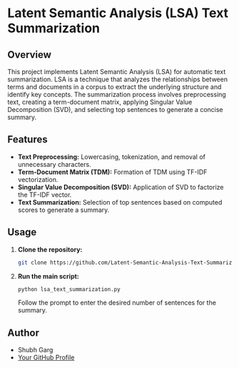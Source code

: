# Latent Semantic Analysis (LSA) Text Summarization

## Overview

This project implements Latent Semantic Analysis (LSA) for automatic text summarization. LSA is a technique that analyzes the relationships between terms and documents in a corpus to extract the underlying structure and identify key concepts. The summarization process involves preprocessing text, creating a term-document matrix, applying Singular Value Decomposition (SVD), and selecting top sentences to generate a concise summary.

## Features

- **Text Preprocessing:** Lowercasing, tokenization, and removal of unnecessary characters.
- **Term-Document Matrix (TDM):** Formation of TDM using TF-IDF vectorization.
- **Singular Value Decomposition (SVD):** Application of SVD to factorize the TF-IDF vector.
- **Text Summarization:** Selection of top sentences based on computed scores to generate a summary.

## Usage

1. **Clone the repository:**
   ```bash
   git clone https://github.com/Latent-Semantic-Analysis-Text-Summarization
   ```

2. **Run the main script:**
   ```bash
   python lsa_text_summarization.py
   ```
   Follow the prompt to enter the desired number of sentences for the summary.

## Author

- Shubh Garg
- [Your GitHub Profile](https://github.com/shubhhub)

